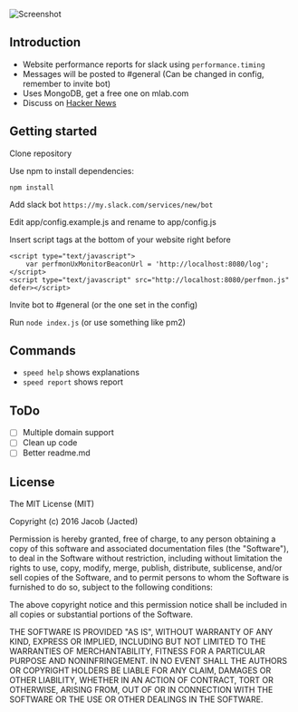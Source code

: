 ![Screenshot](https://raw.githubusercontent.com/jacted/perf-mon/master/example/screenshot1.png)

## Introduction

- Website performance reports for slack using ```performance.timing```
- Messages will be posted to #general (Can be changed in config, remember to invite bot)
- Uses MongoDB, get a free one on mlab.com
- Discuss on [Hacker News](https://news.ycombinator.com/item?id=12438895)

## Getting started

Clone repository

Use npm to install dependencies:

```
npm install
```
Add slack bot ```https://my.slack.com/services/new/bot```

Edit app/config.example.js and rename to app/config.js

Insert script tags at the bottom of your website right before </body>

```
<script type="text/javascript">
	var perfmonUxMonitorBeaconUrl = 'http://localhost:8080/log';
</script>
<script type="text/javascript" src="http://localhost:8080/perfmon.js" defer></script>
```
Invite bot to #general (or the one set in the config)

Run ```node index.js``` (or use something like pm2)

## Commands
- ```speed help``` shows explanations
- ```speed report``` shows report

## ToDo

- [ ] Multiple domain support
- [ ] Clean up code
- [ ] Better readme.md

## License
The MIT License (MIT)

Copyright (c) 2016 Jacob (Jacted)

Permission is hereby granted, free of charge, to any person obtaining a copy of this software and associated documentation files (the "Software"), to deal in the Software without restriction, including without limitation the rights to use, copy, modify, merge, publish, distribute, sublicense, and/or sell copies of the Software, and to permit persons to whom the Software is furnished to do so, subject to the following conditions:

The above copyright notice and this permission notice shall be included in all copies or substantial portions of the Software.

THE SOFTWARE IS PROVIDED "AS IS", WITHOUT WARRANTY OF ANY KIND, EXPRESS OR IMPLIED, INCLUDING BUT NOT LIMITED TO THE WARRANTIES OF MERCHANTABILITY, FITNESS FOR A PARTICULAR PURPOSE AND NONINFRINGEMENT. IN NO EVENT SHALL THE AUTHORS OR COPYRIGHT HOLDERS BE LIABLE FOR ANY CLAIM, DAMAGES OR OTHER LIABILITY, WHETHER IN AN ACTION OF CONTRACT, TORT OR OTHERWISE, ARISING FROM, OUT OF OR IN CONNECTION WITH THE SOFTWARE OR THE USE OR OTHER DEALINGS IN THE SOFTWARE.
